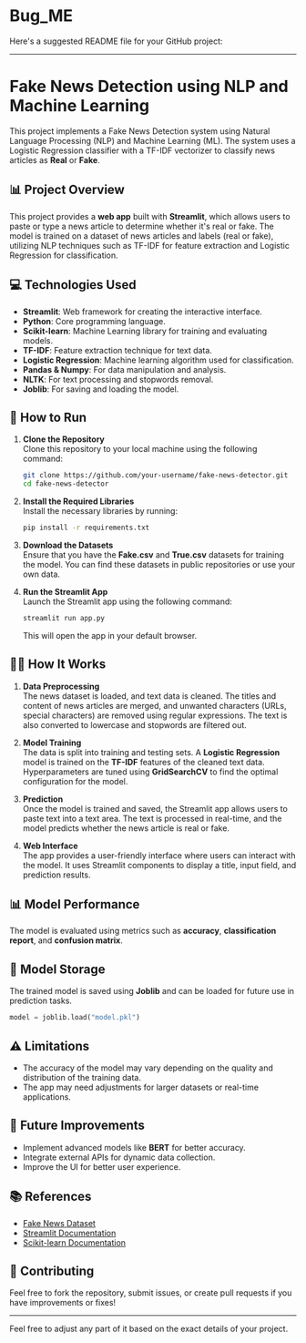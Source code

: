 # Bug_ME



Here's a suggested README file for your GitHub project:

---

# Fake News Detection using NLP and Machine Learning

This project implements a Fake News Detection system using Natural Language Processing (NLP) and Machine Learning (ML). The system uses a Logistic Regression classifier with a TF-IDF vectorizer to classify news articles as **Real** or **Fake**.

## 📊 Project Overview

This project provides a **web app** built with **Streamlit**, which allows users to paste or type a news article to determine whether it's real or fake. The model is trained on a dataset of news articles and labels (real or fake), utilizing NLP techniques such as TF-IDF for feature extraction and Logistic Regression for classification.

## 💻 Technologies Used

- **Streamlit**: Web framework for creating the interactive interface.
- **Python**: Core programming language.
- **Scikit-learn**: Machine Learning library for training and evaluating models.
- **TF-IDF**: Feature extraction technique for text data.
- **Logistic Regression**: Machine learning algorithm used for classification.
- **Pandas & Numpy**: For data manipulation and analysis.
- **NLTK**: For text processing and stopwords removal.
- **Joblib**: For saving and loading the model.

## 📝 How to Run

1. **Clone the Repository**  
   Clone this repository to your local machine using the following command:

   ```bash
   git clone https://github.com/your-username/fake-news-detector.git
   cd fake-news-detector
   ```

2. **Install the Required Libraries**  
   Install the necessary libraries by running:

   ```bash
   pip install -r requirements.txt
   ```

3. **Download the Datasets**  
   Ensure that you have the **Fake.csv** and **True.csv** datasets for training the model. You can find these datasets in public repositories or use your own data.

4. **Run the Streamlit App**  
   Launch the Streamlit app using the following command:

   ```bash
   streamlit run app.py
   ```

   This will open the app in your default browser.

## 🧑‍💻 How It Works

1. **Data Preprocessing**  
   The news dataset is loaded, and text data is cleaned. The titles and content of news articles are merged, and unwanted characters (URLs, special characters) are removed using regular expressions. The text is also converted to lowercase and stopwords are filtered out.

2. **Model Training**  
   The data is split into training and testing sets. A **Logistic Regression** model is trained on the **TF-IDF** features of the cleaned text data. Hyperparameters are tuned using **GridSearchCV** to find the optimal configuration for the model.

3. **Prediction**  
   Once the model is trained and saved, the Streamlit app allows users to paste text into a text area. The text is processed in real-time, and the model predicts whether the news article is real or fake.

4. **Web Interface**  
   The app provides a user-friendly interface where users can interact with the model. It uses Streamlit components to display a title, input field, and prediction results.

## 📊 Model Performance

The model is evaluated using metrics such as **accuracy**, **classification report**, and **confusion matrix**.

## 💾 Model Storage

The trained model is saved using **Joblib** and can be loaded for future use in prediction tasks.

```python
model = joblib.load("model.pkl")
```

## ⚠️ Limitations

- The accuracy of the model may vary depending on the quality and distribution of the training data.
- The app may need adjustments for larger datasets or real-time applications.

## 📅 Future Improvements

- Implement advanced models like **BERT** for better accuracy.
- Integrate external APIs for dynamic data collection.
- Improve the UI for better user experience.

## 📚 References

- [Fake News Dataset](https://www.kaggle.com/datasets)
- [Streamlit Documentation](https://streamlit.io/docs)
- [Scikit-learn Documentation](https://scikit-learn.org/stable/)

## 🤝 Contributing

Feel free to fork the repository, submit issues, or create pull requests if you have improvements or fixes!

---

Feel free to adjust any part of it based on the exact details of your project.
